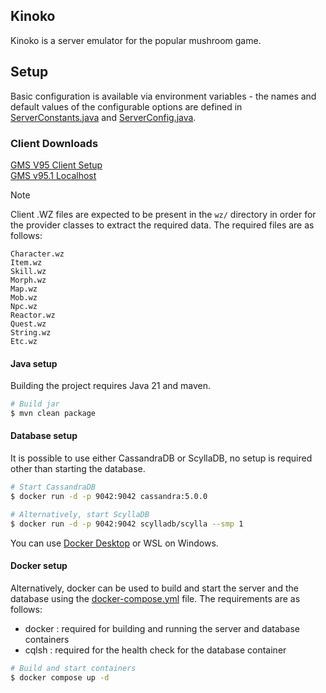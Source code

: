 ## Kinoko

Kinoko is a server emulator for the popular mushroom game.

## Setup

Basic configuration is available via environment variables - the names and default values of the configurable options
are defined in [ServerConstants.java](src/main/java/kinoko/server/ServerConstants.java)
and [ServerConfig.java](src/main/java/kinoko/server/ServerConfig.java).

### Client Downloads
[GMS V95 Client Setup](https://ia600809.us.archive.org/19/items/GMSSetup93-133/GMS0095/GMSSetupv95.exe)  
[GMS v95.1 Localhost](https://mega.nz/file/dWIgyR4I#6cDN_ycLLiFtad07Eby3UfjdY3TqGI65g6X-xEqlmds)



> [!NOTE]
> Client .WZ files are expected to be present in the `wz/` directory in order for the provider classes to extract the
> required data. The required files are as follows:
> ```
> Character.wz
> Item.wz
> Skill.wz
> Morph.wz
> Map.wz
> Mob.wz
> Npc.wz
> Reactor.wz
> Quest.wz
> String.wz
> Etc.wz
> ```


#### Java setup

Building the project requires Java 21 and maven.

```bash
# Build jar
$ mvn clean package
```

#### Database setup

It is possible to use either CassandraDB or ScyllaDB, no setup is required other than starting the database.

```bash
# Start CassandraDB
$ docker run -d -p 9042:9042 cassandra:5.0.0

# Alternatively, start ScyllaDB
$ docker run -d -p 9042:9042 scylladb/scylla --smp 1
```

You can use [Docker Desktop](https://www.docker.com/products/docker-desktop/) or WSL on Windows.

#### Docker setup

Alternatively, docker can be used to build and start the server and the database using
the [docker-compose.yml](docker-compose.yml) file. The requirements are as follows:

- docker : required for building and running the server and database containers
- cqlsh : required for the health check for the database container

```bash
# Build and start containers
$ docker compose up -d
```
